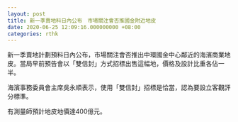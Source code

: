```yaml
---
layout: post
title: 新一季賣地料日內公布　市場關注會否推國金附近地皮
date: 2020-06-25 12:09:16.000000000 +08:00
categories: rthk
---
```


新一季賣地計劃預料日內公布，市場關注會否推出中環國金中心鄰近的海濱商業地皮。當局早前預告會以「雙信封」方式招標出售這幅地，價格及設計比重各佔一半。

海濱事務委員會主席吳永順表示，使用「雙信封」招標是恰當，認為要設立客觀評分標準。

有測量師預計地皮地價達400億元。
